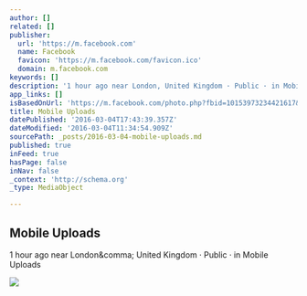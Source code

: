 ```yaml
---
author: []
related: []
publisher:
  url: 'https://m.facebook.com'
  name: Facebook
  favicon: 'https://m.facebook.com/favicon.ico'
  domain: m.facebook.com
keywords: []
description: '1 hour ago near London, United Kingdom · Public · in Mobile Uploads'
app_links: []
isBasedOnUrl: 'https://m.facebook.com/photo.php?fbid=10153973234421617&id=602251616&set=a.10150247734416617.364957.602251616&source=48'
title: Mobile Uploads
datePublished: '2016-03-04T17:43:39.357Z'
dateModified: '2016-03-04T11:34:54.909Z'
sourcePath: _posts/2016-03-04-mobile-uploads.md
published: true
inFeed: true
hasPage: false
inNav: false
_context: 'http://schema.org'
_type: MediaObject

---
```

<article style=""><h1>Mobile Uploads</h1><p>1 hour ago near London&amp;comma; United Kingdom · Public · in Mobile Uploads</p><img src="https://scontent.xx.fbcdn.net/hphotos-xlp1/v/t1.0-0/cp0/e15/q65/p320x320/12809569_10153973234421617_3223442624557892962_n.jpg?oh=f49bb5650ad24a750968c8296b725d2d&amp;oe=574B353F" /></article>